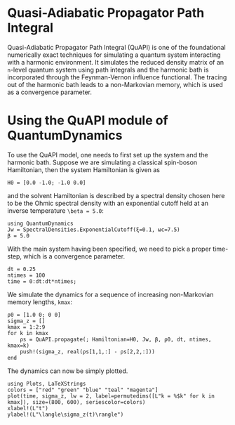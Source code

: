 # Quasi-Adiabatic Propagator Path Integral

Quasi-Adiabatic Propagator Path Integral (QuAPI) is one of the foundational numerically exact techniques for simulating a quantum system interacting with a harmonic environment. It simulates the reduced density matrix of an `n`-level quantum system using path integrals and the harmonic bath is incorporated through the Feynman-Vernon influence functional. The tracing out of the harmonic bath leads to a non-Markovian memory, which is used as a convergence parameter.

# Using the QuAPI module of QuantumDynamics
To use the QuAPI model, one needs to first set up the system and the harmonic bath. Suppose we are simulating a classical spin-boson Hamiltonian, then the system Hamiltonian is given as
```{julia} quapi_eg1
H0 = [0.0 -1.0; -1.0 0.0]
```
and the solvent Hamiltonian is described by a spectral density chosen here to be the Ohmic spectral density with an exponential cutoff held at an inverse temperature `\beta = 5.0`:
```{julia} quapi_eg1
using QuantumDynamics
Jw = SpectralDensities.ExponentialCutoff(ξ=0.1, ωc=7.5)
β = 5.0
```

With the main system having been specified, we need to pick a proper time-step, which is a convergence parameter.
```{julia} quapi_eg1
dt = 0.25
ntimes = 100
time = 0:dt:dt*ntimes;
```

We simulate the dynamics for a sequence of increasing non-Markovian memory lengths, `kmax`:
```{julia} quapi_eg1
ρ0 = [1.0 0; 0 0]
sigma_z = []
kmax = 1:2:9
for k in kmax
    ρs = QuAPI.propagate(; Hamiltonian=H0, Jw, β, ρ0, dt, ntimes, kmax=k)
    push!(sigma_z, real(ρs[1,1,:] - ρs[2,2,:]))
end
```

The dynamics can now be simply plotted.
```{julia} quapi_eg1
using Plots, LaTeXStrings
colors = ["red" "green" "blue" "teal" "magenta"]
plot(time, sigma_z, lw = 2, label=permutedims([L"k = %$k" for k in kmax]), size=(800, 600), seriescolor=colors)
xlabel!(L"t")
ylabel!(L"\langle\sigma_z(t)\rangle")
```
